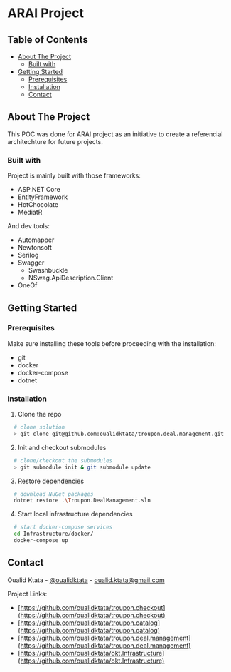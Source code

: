 # ARAI Project

## Table of Contents
* [About The Project](#About-The-Project)
  * [Built with](#Built-with)
* [Getting Started](#Getting-Started)
  * [Prerequisites](#Prerequisites)
  * [Installation](#Installation)
  * [Contact](#Contact)

## About The Project
This POC was done for ARAI project as an initiative to create a referencial architechture for future projects.

### Built with
Project is mainly built with those frameworks:
* ASP.NET Core
* EntityFramework
* HotChocolate
* MediatR

And dev tools:

* Automapper
* Newtonsoft
* Serilog
* Swagger
  * Swashbuckle
  * NSwag.ApiDescription.Client
* OneOf

## Getting Started

### Prerequisites
Make sure installing these tools before proceeding with the installation:
* git
* docker
* docker-compose
* dotnet

### Installation

1. Clone the repo
  ```sh
    # clone solution
    > git clone git@github.com:oualidktata/troupon.deal.management.git
  ```
2. Init and checkout submodules
  ```sh
    # clone/checkout the submodules
    > git submodule init & git submodule update
  ```

3. Restore dependencies
  ```sh
    # download NuGet packages
    dotnet restore .\Troupon.DealManagement.sln
  ```

4. Start local infrastructure dependencies
  ```sh
    # start docker-compose services
    cd Infrastructure/docker/
    docker-compose up
  ```

## Contact

Oualid Ktata - [@oualidktata](https://github.com/oualidktata) - oualid.ktata@gmail.com

Project Links:
* [https://github.com/oualidktata/troupon.checkout](https://github.com/oualidktata/troupon.checkout)
* [https://github.com/oualidktata/troupon.catalog](https://github.com/oualidktata/troupon.catalog)
* [https://github.com/oualidktata/troupon.deal.management](https://github.com/oualidktata/troupon.deal.management)
* [https://github.com/oualidktata/okt.Infrastructure](https://github.com/oualidktata/okt.Infrastructure)

